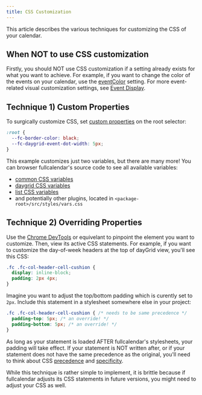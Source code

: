 ```yaml
---
title: CSS Customization
---
```


This article describes the various techniques for customizing the CSS of your calendar.


## When NOT to use CSS customization

Firstly, you should NOT use CSS customization if a setting already exists for what you want to achieve. For example, if you want to change the color of the events on your calendar, use the [eventColor](eventColor) setting. For more event-related visual customization settings, see [Event Display](event-display).


<h2 id='css-properties'>Technique 1) Custom Properties</h2>

To surgically customize CSS, set [custom properties](https://developer.mozilla.org/en-US/docs/Web/CSS/--*) on the root selector:

```css
:root {
  --fc-border-color: black;
  --fc-daygrid-event-dot-width: 5px;
}
```

This example customizes just two variables, but there are many more! You can browser fullcalendar's source code to see all available variables:

- [common CSS variables](https://github.com/fullcalendar/fullcalendar/blob/v6/packages/common/src/styles/vars.css)
- [daygrid CSS variables](https://github.com/fullcalendar/fullcalendar/blob/v6/packages/daygrid/src/styles/vars.css)
- [list CSS variables](https://github.com/fullcalendar/fullcalendar/blob/v6/packages/list/src/styles/vars.css)
- and potentially other plugins, located in `<package-root>/src/styles/vars.css`



## Technique 2) Overriding Properties

Use the [Chrome DevTools](https://developers.google.com/web/tools/chrome-devtools/css) or equivelant to pinpoint the element you want to customize. Then, view its active CSS statements. For example, if you want to customize the day-of-week headers at the top of dayGrid view, you'll see this CSS:

```css
.fc .fc-col-header-cell-cushion {
  display: inline-block;
  padding: 2px 4px;
}
```

Imagine you want to adjust the top/bottom padding which is curently set to `2px`. Include this statement in a stylesheet somewhere else in your project:

```css
.fc .fc-col-header-cell-cushion { /* needs to be same precedence */
  padding-top: 5px; /* an override! */
  padding-bottom: 5px; /* an override! */
}
```

As long as your statement is loaded AFTER fullcalendar's stylesheets, your padding will take effect. If your statement is NOT written after, or if your statement does not have the same precedence as the original, you'll need to think about CSS [precedence](https://css-tricks.com/precedence-css-order-css-matters/) and [specificity](https://css-tricks.com/specifics-on-css-specificity/).

While this technique is rather simple to implement, it is brittle because if fullcalendar adjusts its CSS statements in future versions, you might need to adjust your CSS as well.
